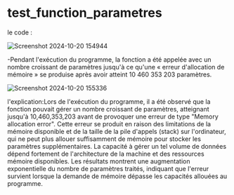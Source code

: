 # test_function_parametres
le code :

![Screenshot 2024-10-20 154944](https://github.com/user-attachments/assets/2633a71d-59f6-4ff2-9600-9e4a9feeee77)

-Pendant l'exécution du programme, la fonction a été appelée avec un nombre croissant de paramètres jusqu'à ce qu'une « erreur d'allocation de mémoire » se produise après avoir atteint 10 460 353 203 paramètres.

![Screenshot 2024-10-20 155336](https://github.com/user-attachments/assets/ad2e8b00-04c2-46fe-893e-2c24a4363753)

l'explication:Lors de l'exécution du programme, il a été observé que la fonction pouvait gérer un nombre croissant de paramètres, atteignant jusqu'à 10,460,353,203 avant de provoquer une erreur de type "Memory allocation error". Cette erreur se produit en raison des limitations de la mémoire disponible et de la taille de la pile d'appels (stack) sur l'ordinateur, qui ne peut plus allouer suffisamment de mémoire pour stocker les paramètres supplémentaires. La capacité à gérer un tel volume de données dépend fortement de l'architecture de la machine et des ressources mémoire disponibles. Les résultats montrent une augmentation exponentielle du nombre de paramètres traités, indiquant que l'erreur survient lorsque la demande de mémoire dépasse les capacités allouées au programme.
